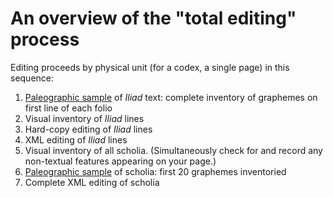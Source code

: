 # An overview of the "total editing" process #

Editing proceeds by physical unit (for a codex, a single page) in this sequence:

1. [Paleographic sample](editing/palinv.html) of *Iliad* text: complete inventory of graphemes on first line of each folio
2. Visual inventory of *Iliad* lines
4. Hard-copy editing of *Iliad* lines
4. XML editing of *Iliad* lines
5. Visual inventory of all scholia.  (Simultaneously check for and record any non-textual features appearing on your page.)
6. [Paleographic sample](editing/palinv.html) of scholia:  first 20 graphemes inventoried
7. Complete XML editing of scholia